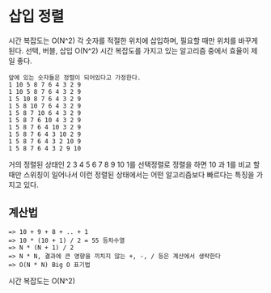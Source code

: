 # 삽입 정렬 

시간 복잡도는 O(N^2) 
각 숫자를 적절한 위치에 삽입하며, 필요할 때만 위치를 바꾸게 된다.
선택, 버블, 삽입 O(N^2) 시간 복잡도를 가지고 있는 알고리즘 중에서 효율이 제일 좋다. 

```
앞에 있는 숫자들은 정렬이 되어있다고 가정한다. 
1 10 5 8 7 6 4 3 2 9 
1 10 5 8 7 6 4 3 2 9 
1 5 10 8 7 6 4 3 2 9 
1 5 8 10 7 6 4 3 2 9 
1 5 8 7 10 6 4 3 2 9 
1 5 8 7 6 10 4 3 2 9 
1 5 8 7 6 4 10 3 2 9 
1 5 8 7 6 4 3 10 2 9 
1 5 8 7 6 4 3 2 10 9 
1 5 8 7 6 4 3 2 9 10 
```

거의 정렬된 상태인 2 3 4 5 6 7 8 9 10 1를 선택정렬로 정렬을 하면 10 과 1를 비교 할때만 
스위칭이 일어나서 이런 정렬된 상태에서는 어떤 알고리즘보다 빠르다는 특징을 가지고 있다. 

## 계산법

```
=> 10 + 9 + 8 + .. + 1 
=> 10 * (10 + 1) / 2 = 55 등차수열
=> N * (N + 1) / 2
=> N * N, 결과에 큰 영향을 끼치지 않는 +, -, / 등은 계산에서 생략한다
=> O(N * N) Big O 표기법
```

시간 복잡도는 O(N^2) 